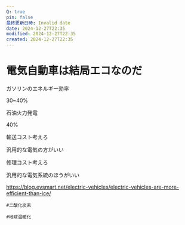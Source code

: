 ```yaml
---
Q: true
pin: false
最終更新日時: Invalid date
date: 2024-12-27T22:35
modified: 2024-12-27T22:35
created: 2024-12-27T22:35
---
```

# 電気自動車は結局エコなのだ

ガソリンのエネルギー効率

30~40%

石油火力発電

40%

輸送コスト考えろ

汎用的な電気の方がいい

修理コスト考えろ

汎用的な電気系統のほうがいい

https://blog.evsmart.net/electric-vehicles/electric-vehicles-are-more-efficient-than-ice/

`#二酸化炭素`

`#地球温暖化`